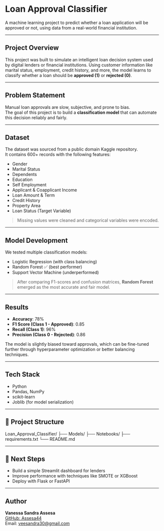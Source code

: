 # Loan Approval Classifier

A machine learning project to predict whether a loan application will be approved or not, using data from a real-world financial institution.

---

## Project Overview

This project was built to simulate an intelligent loan decision system used by digital lenders or financial institutions. Using customer information like marital status, employment, credit history, and more, the model learns to classify whether a loan should be **approved (1)** or **rejected (0)**.

---

## Problem Statement

Manual loan approvals are slow, subjective, and prone to bias.  
The goal of this project is to build a **classification model** that can automate this decision reliably and fairly.

---

## Dataset

The dataset was sourced from a public domain Kaggle repository.  
It contains 600+ records with the following features:

- Gender
- Marital Status
- Dependents
- Education
- Self Employment
- Applicant & Coapplicant Income
- Loan Amount & Term
- Credit History
- Property Area
- Loan Status (Target Variable)

> Missing values were cleaned and categorical variables were encoded.

---

## Model Development

We tested multiple classification models:
- Logistic Regression (with class balancing)
- Random Forest ✅ (best performer)
- Support Vector Machine (underperformed)

> After comparing F1-scores and confusion matrices, **Random Forest** emerged as the most accurate and fair model.

---

## Results

- **Accuracy**: 78%
- **F1 Score (Class 1 - Approved)**: 0.85
- **Recall (Class 1)**: 96%
- **Precision (Class 0 - Rejected)**: 0.86

The model is slightly biased toward approvals, which can be fine-tuned further through hyperparameter optimization or better balancing techniques.

---

## Tech Stack

- Python
- Pandas, NumPy
- scikit-learn
- Joblib (for model serialization)

---

## 📁 Project Structure

Loan_Approval_Classifier/
├── Models/
├── Notebooks/
├── requirements.txt
└── README.md

---

## 🚀 Next Steps

- Build a simple Streamlit dashboard for lenders
- Improve performance with techniques like SMOTE or XGBoost
- Deploy with Flask or FastAPI

---

## Author

**Vanessa Sandra Assesa**  
[GitHub: Assesa44](https://github.com/Assesa44)  
Email: veesandra30@gmail.com  


